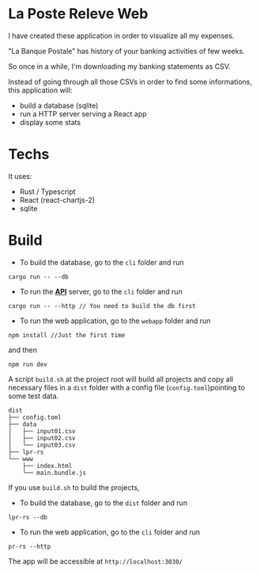 # La Poste Releve Web
I have created these application in order to  visualize all my expenses.

"La Banque Postale" has history of your banking activities of few weeks.

So once in a while, I'm downloading my banking statements as CSV.

Instead of going through all those CSVs in order to find some informations, this application will:
* build a database (sqlite)
* run a HTTP server serving a React app
* display some stats


# Techs
It uses:
* Rust / Typescript
* React (react-chartjs-2)
* sqlite

# Build

* To build the database, go to the `cli` folder and run

`cargo run -- --db`

* To run the <ins>**API**</ins> server, go to the `cli` folder and run

`cargo run -- --http // You need to build the db first`

* To run the web application, go to the `webapp` folder and run
  
`npm install //Just the first time` 

and then 

`npm run dev`


A script `build.sh` at the project root will build all projects and copy all necessary files in a `dist` folder with a config file (`config.toml`)pointing to some test data.

```
dist
├── config.toml
├── data
│   ├── input01.csv
│   ├── input02.csv
│   └── input03.csv
├── lpr-rs
└── www
    ├── index.html
    └── main.bundle.js
```

If you use `build.sh` to build the projects,

* To build the database, go to the `dist` folder and run

`lpr-rs --db`

* To run the web application, go to the `cli` folder and run

`pr-rs --http`


The app will be accessible at `http://localhost:3030/`




